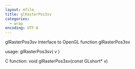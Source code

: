```yaml
---
layout: mfile
title: glRasterPos3sv
categories:
  - wrap
encoding: UTF-8
---
```


glRasterPos3sv  Interface to OpenGL function glRasterPos3sv

usage:  glRasterPos3sv( v )

C function:  void glRasterPos3sv(const GLshort\* v)